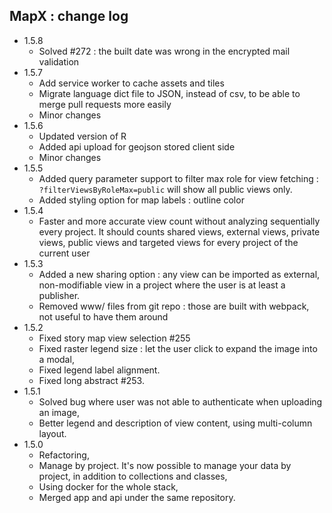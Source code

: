 ## MapX : change log

- 1.5.8
   - Solved #272 : the built date was wrong in the encrypted mail validation
- 1.5.7
   - Add service worker to cache assets and tiles
   - Migrate language dict file to JSON, instead of csv, to be able to merge pull requests more easily
   - Minor changes 
- 1.5.6 
   - Updated version of R
   - Added api upload for geojson stored client side
   - Minor changes
- 1.5.5
   - Added query parameter support to filter max role for view fetching : `?filterViewsByRoleMax=public` will show all public views only.
   - Added styling option for map labels :  outline color
- 1.5.4
  - Faster and more accurate view count without analyzing sequentially every project. It should counts shared views, external views, private views, public views and targeted views for every project of the current user
- 1.5.3
  - Added a new sharing option : any view can be imported as external, non-modifiable view in a project where the user is at least a publisher.
  - Removed www/ files from git repo : those are built with webpack, not useful to have them around 
- 1.5.2
  - Fixed story map view selection #255
  - Fixed raster legend size : let the user click to expand the image into a modal,
  - Fixed legend label alignment.
  - Fixed long abstract #253.
- 1.5.1 
  - Solved bug where user was not able to authenticate when uploading an image,
  - Better legend and description of view content, using multi-column layout.
- 1.5.0 
  - Refactoring,
  - Manage by project. It's now possible to manage your data by project, in addition to collections and classes, 
  - Using docker for the whole stack,
  - Merged app and api under the same repository.
